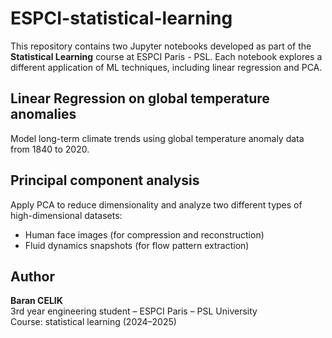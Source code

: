 # ESPCI-statistical-learning

This repository contains two Jupyter notebooks developed as part of the **Statistical Learning** course at ESPCI Paris - PSL. Each notebook explores a different application of ML techniques, including linear regression and PCA.


## Linear Regression on global temperature anomalies

Model long-term climate trends using global temperature anomaly data from 1840 to 2020.


## Principal component analysis

Apply PCA to reduce dimensionality and analyze two different types of high-dimensional datasets:
- Human face images (for compression and reconstruction)
- Fluid dynamics snapshots (for flow pattern extraction)


## Author

**Baran CELIK**  
3rd year engineering student – ESPCI Paris – PSL University  
Course: statistical learning (2024–2025)
